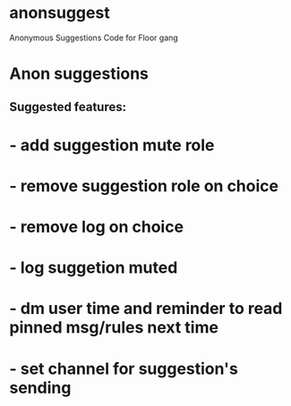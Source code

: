 # anonsuggest
Anonymous Suggestions Code for Floor gang 

# Anon suggestions
## Suggested features:
# - add suggestion mute role
# - remove suggestion role on choice
# - remove log on choice
# - log suggetion muted
# - dm user time and reminder to read pinned msg/rules next time
# - set channel for suggestion's sending
